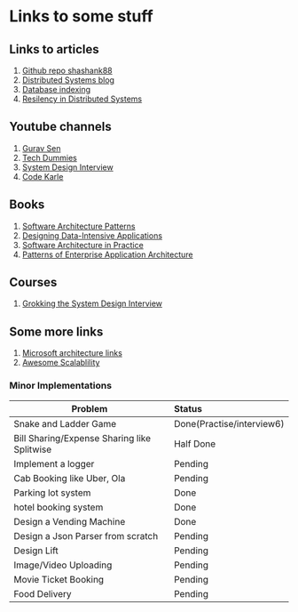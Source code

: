 # Links to some stuff

## Links to articles
1. [Github repo shashank88](https://github.com/shashank88/system_design)
2. [Distributed Systems blog](https://www.allthingsdistributed.com/2008/12/eventually_consistent.html)
3. [Database indexing](https://www.freecodecamp.org/news/database-indexing-at-a-glance-bb50809d48bd/)
4. [Resilency in Distributed Systems](https://link.medium.com/IOwlKnzs5Z) 

## Youtube channels
1. [Gurav Sen](https://www.youtube.com/watch?v=mhUQe4BKZXs&list=PLkQkbY7JNJuBoTemzQfjym0sqbOHt5fnV)
2. [Tech Dummies](https://www.youtube.com/channel/UCn1XnDWhsLS5URXTi5wtFTA)
3. [System Design Interview](https://www.youtube.com/channel/UC9vLsnF6QPYuH51njmIooCQ)
4. [Code Karle](https://www.youtube.com/channel/UCZEfiXy7PmtVTezYUvc4zZw)

## Books
1. [Software Architecture Patterns](https://www.oreilly.com/library/view/software-architecture-patterns/9781491971437/)
2. [Designing Data-Intensive Applications](https://www.oreilly.com/library/view/designing-data-intensive-applications/9781491903063/)
3. [Software Architecture in Practice](https://www.pearson.com/us/higher-education/product/Bass-Software-Architecture-in-Practice/9780201199307.html)
4. [Patterns of Enterprise Application Architecture](https://www.oreilly.com/library/view/patterns-of-enterprise/0321127420/)

## Courses
1. [Grokking the System Design Interview](https://www.educative.io/courses/grokking-the-system-design-interview)
## Some more links
1. [Microsoft architecture links](https://docs.microsoft.com/en-us/azure/architecture/patterns/index-patterns)
2. [Awesome Scalablility](https://github.com/binhnguyennus/awesome-scalability)

### Minor Implementations
|Problem               | Status  |
|--------------------- |:--------|
|Snake and Ladder Game | Done(Practise/interview6) |
|Bill Sharing/Expense Sharing like Splitwise 	| Half Done |
|Implement a logger | Pending |
|Cab Booking like Uber, Ola 	| Pending |
|Parking lot system 	| Done |
|hotel booking system 	| Done |
|Design a Vending Machine 	| Done |
|Design a Json Parser from scratch 	| Pending |
|Design Lift| Pending |
|Image/Video Uploading| Pending |
|Movie Ticket Booking 	| Pending|
|Food Delivery| Pending |